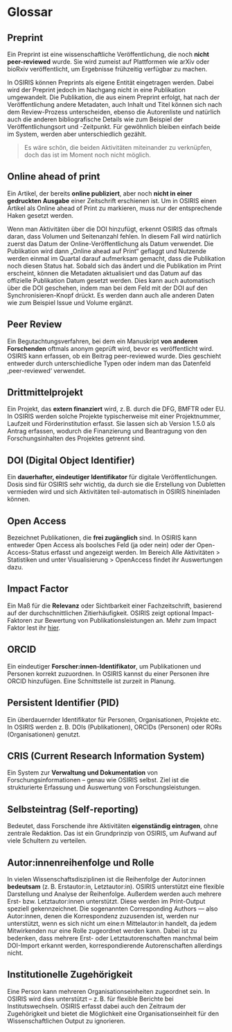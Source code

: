 # Glossar

## Preprint

Ein Preprint ist eine wissenschaftliche Veröffentlichung, die noch **nicht peer-reviewed** wurde.
Sie wird zumeist auf Plattformen wie arXiv oder bioRxiv veröffentlicht, um Ergebnisse frühzeitig verfügbar zu machen.

In OSIRIS können Preprints als eigene Entität eingetragen werden. Dabei wird der Preprint jedoch im Nachgang nicht in eine Publikation umgewandelt. Die Publikation, die aus einem Preprint erfolgt, hat nach der Veröffentlichung andere Metadaten, auch Inhalt und Titel können sich nach dem Review-Prozess unterscheiden, ebenso die Autorenliste und natürlich auch die anderen bibliografische Details wie zum Beispiel der Veröffentlichungsort und -Zeitpunkt. Für gewöhnlich bleiben einfach beide im System, werden aber unterschiedlich gezählt. 

> Es wäre schön, die beiden Aktivitäten miteinander zu verknüpfen, doch das ist im Moment noch nicht möglich.


## Online ahead of print

Ein Artikel, der bereits **online publiziert**, aber noch **nicht in einer gedruckten Ausgabe** einer Zeitschrift erschienen ist. Um in OSIRIS einen Artikel als Online ahead of Print zu markieren, muss nur der entsprechende Haken gesetzt werden. 

Wenn man Aktivitäten über die DOI hinzufügt, erkennt OSIRIS das oftmals daran, dass Volumen und Seitenanzahl fehlen. In diesem Fall wird natürlich zuerst das Datum der Online-Veröffentlichung als Datum verwendet. Die Publikation wird dann „Online ahead auf Print“ geflaggt und Nutzende werden einmal im Quartal darauf aufmerksam gemacht, dass die Publikation noch diesen Status hat. Sobald sich das ändert und die Publikation im Print erscheint, können die Metadaten aktualisiert und das Datum auf das offizielle Publikation Datum gesetzt werden. Dies kann auch automatisch über die DOI geschehen, indem man bei dem Feld mit der DOI auf den Synchronisieren-Knopf drückt. Es werden dann auch alle anderen Daten wie zum Beispiel Issue und Volume ergänzt. 



## Peer Review

Ein Begutachtungsverfahren, bei dem ein Manuskript **von anderen Forschenden** oftmals anonym geprüft wird, bevor es veröffentlicht wird.
OSIRIS kann erfassen, ob ein Beitrag peer-reviewed wurde. Dies geschieht entweder durch unterschiedliche Typen oder indem man das Datenfeld ‚peer-reviewed‘ verwendet. 



## Drittmittelprojekt

Ein Projekt, das **extern finanziert** wird, z. B. durch die DFG, BMFTR oder EU.
In OSIRIS werden solche Projekte typischerweise mit einer Projektnummer, Laufzeit und Förderinstitution erfasst. Sie lassen sich ab Version 1.5.0 als Antrag erfassen, wodurch die Finanzierung und Beantragung von den Forschungsinhalten des Projektes getrennt sind. 


## DOI (Digital Object Identifier)

Ein **dauerhafter, eindeutiger Identifikator** für digitale Veröffentlichungen.
Dosis sind für OSIRIS sehr wichtig, da durch sie die Erstellung von Dubletten vermieden wird und sich Aktivitäten teil-automatisch in OSIRIS hineinladen können. 



## Open Access

Bezeichnet Publikationen, die **frei zugänglich** sind.
In OSIRIS kann entweder Open Access als boolsches Feld (ja oder nein) oder der Open-Access-Status erfasst und angezeigt werden. Im Bereich Alle Aktivitäten > Statistiken und unter Visualisierung > OpenAccess findet ihr Auswertungen dazu. 



## Impact Factor

Ein Maß für die **Relevanz** oder Sichtbarkeit einer Fachzeitschrift, basierend auf der durchschnittlichen Zitierhäufigkeit.
OSIRIS zeigt optional Impact-Faktoren zur Bewertung von Publikationsleistungen an. Mehr zum Impact Faktor lest ihr [hier](impact.md). 


## ORCID

Ein eindeutiger **Forscher:innen-Identifikator**, um Publikationen und Personen korrekt zuzuordnen.
In OSIRIS kannst du einer Personen ihre ORCID hinzufügen. Eine Schnittstelle ist zurzeit in Planung. 



## Persistent Identifier (PID)

Ein überdauernder Identifikator für Personen, Organisationen, Projekte etc.
In OSIRIS werden z. B. DOIs (Publikationen), ORCIDs (Personen) oder RORs (Organisationen) genutzt.



## CRIS (Current Research Information System)

Ein System zur **Verwaltung und Dokumentation** von Forschungsinformationen – genau wie OSIRIS selbst.
Ziel ist die strukturierte Erfassung und Auswertung von Forschungsleistungen.



## Selbsteintrag (Self-reporting)

Bedeutet, dass Forschende ihre Aktivitäten **eigenständig eintragen**, ohne zentrale Redaktion.
Das ist ein Grundprinzip von OSIRIS, um Aufwand auf viele Schultern zu verteilen. 



## Autor:innenreihenfolge und Rolle

In vielen Wissenschaftsdisziplinen ist die Reihenfolge der Autor:innen **bedeutsam** (z. B. Erstautor:in, Letztautor:in).
OSIRIS unterstützt eine flexible Darstellung und Analyse der Reihenfolge. Außerdem werden auch mehrere Erst- bzw. Letztautor:innen unterstützt. Diese werden im Print-Output speziell gekennzeichnet. Die sogenannten Corresponding Authors — also Autor:innen, denen die Korrespondenz zuzusenden ist, werden nur unterstützt, wenn es sich nicht um eine:n Mittelautor:in handelt, da jedem Mitwirkenden nur eine Rolle zugeordnet werden kann. Dabei ist zu bedenken, dass mehrere Erst- oder Letztautorenschaften manchmal beim DOI-Import erkannt werden, korrespondierende Autorenschaften allerdings nicht. 


## Institutionelle Zugehörigkeit

Eine Person kann mehreren Organisationseinheiten zugeordnet sein.
In OSIRIS wird dies unterstützt – z. B. für flexible Berichte bei Institutswechseln. OSIRIS erfasst dabei auch den Zeitraum der Zugehörigkeit und bietet die Möglichkeit eine Organisationseinheit für den Wissenschaftlichen Output zu ignorieren. 